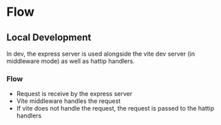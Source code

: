 # Flow

## Local Development

In dev, the express server is used alongside the vite dev server (in middleware mode) as well as
hattip handlers.


### Flow

- Request is receive by the express server
- Vite middleware handles the request
- If vite does not handle the request, the request is passed to the hattip handlers
